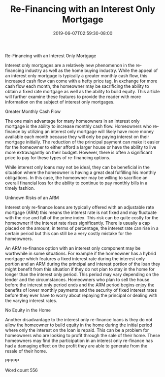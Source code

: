 ﻿---
title: "Re-Financing with an Interest Only Mortgage"
date: 2019-06-07T02:59:30-08:00
description: "Re-Financing Tips for Web Success"
featured_image: "/images/Re-Financing.jpg"
tags: ["Re Financing"]
---

Re-Financing with an Interest Only Mortgage

Interest only mortgages are a relatively new phenomenon in the re-financing industry as well as the home buying industry. While the appeal of an interest only mortgage is typically a greater monthly cash flow, this increased cash flow can come with a hefty price tag. In exchange for more cash flow each month, the homeowner may be sacrificing the ability to obtain a fixed rate mortgage as well as the ability to build equity. This article will further examine these features to provide the reader with more information on the subject of interest only mortgages. 

Greater Monthly Cash Flow

The one main advantage for many homeowners in an interest only mortgage is the ability to increase monthly cash flow. Homeowners who re-finance by utilizing an interest only mortgage will likely have more money available each month because they will only be paying interest on their mortgage initially. The reduction of the principal payment can make it easier for the homeowner to either afford a larger house or have the ability to live more extravagantly on their budget. However, there is often a significant price to pay for these types of re-financing options. 

While interest only loans may not be ideal, they can be beneficial in the situation where the homeowner is having a great deal fulfilling his monthly obligations. In this case, the homeowner may be willing to sacrifice an overall financial loss for the ability to continue to pay monthly bills in a timely fashion. 

Unknown Risks of an ARM

Interest only re-finance loans are typically offered with an adjustable rate mortgage (ARM) this means the interest rate is not fixed and may fluctuate with the rise and fall of the prime index. This risk can be quite costly for the homeowner if the interest rate rises significantly. There is usually a cap placed on the amount, in terms of percentage, the interest rate can rise in a certain period but this can still be a very costly mistake for the homeowners. 

An ARM re-finance option with an interest only component may be worthwhile in some situations. For example if the homeowner has a hybrid mortgage which features a fixed interest rate during the interest only portion and an ARM during the principal and interest portion of the loan they might benefit from this situation if they do not plan  to stay in the home for longer than the interest only period. This period may vary depending on the lender and the circumstances. Homeowners who plan to sell the house before the interest only period ends and the ARM period begins enjoy the benefits of lower monthly payments and the security of fixed interest rates before they ever have to worry about repaying the principal or dealing with the varying interest rates. 

No Equity in the Home

Another disadvantage to the interest only re-finance loans is they do not allow the homeowner to build equity in the home during the initial period where only the interest on the loan is repaid. This can be a problem for homeowners who are looking to profit through the sale of their home. These homeowners may find the participation in an interest only re-finance has had a damaging effect on the profit they are able to generate from the resale of their home. 

PPPPP

Word count 556




